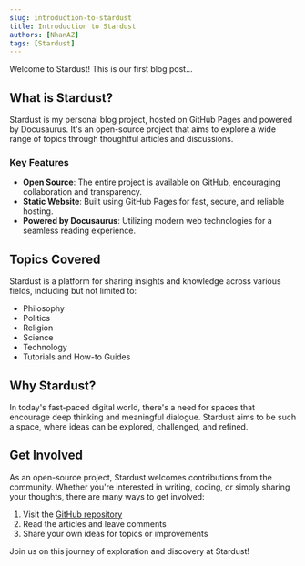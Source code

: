 ```yaml
---
slug: introduction-to-stardust
title: Introduction to Stardust
authors: [NhanAZ]
tags: [Stardust]
---
```


Welcome to Stardust! This is our first blog post...

## What is Stardust?

Stardust is my personal blog project, hosted on GitHub Pages and powered by Docusaurus. It's an open-source project that aims to explore a wide range of topics through thoughtful articles and discussions.

### Key Features

- **Open Source**: The entire project is available on GitHub, encouraging collaboration and transparency.
- **Static Website**: Built using GitHub Pages for fast, secure, and reliable hosting.
- **Powered by Docusaurus**: Utilizing modern web technologies for a seamless reading experience.

## Topics Covered

Stardust is a platform for sharing insights and knowledge across various fields, including but not limited to:

- Philosophy
- Politics
- Religion
- Science
- Technology
- Tutorials and How-to Guides

## Why Stardust?

In today's fast-paced digital world, there's a need for spaces that encourage deep thinking and meaningful dialogue. Stardust aims to be such a space, where ideas can be explored, challenged, and refined.

## Get Involved

As an open-source project, Stardust welcomes contributions from the community. Whether you're interested in writing, coding, or simply sharing your thoughts, there are many ways to get involved:

1. Visit the [GitHub repository](https://github.com/NhanAZ/Stardust)
2. Read the articles and leave comments
3. Share your own ideas for topics or improvements

Join us on this journey of exploration and discovery at Stardust!
